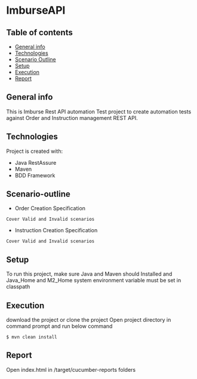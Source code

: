 # ImburseAPI
## Table of contents
* [General info](#general-info)
* [Technologies](#technologies)
* [Scenario Outline](#scenario-outline)
* [Setup](#setup)
* [Execution](#execution)
* [Report](#report)

## General info
This is Imburse Rest API automation Test project to create automation tests against Order and Instruction management REST API.
	
## Technologies
Project is created with:
* Java RestAssure
* Maven
* BDD Framework

## Scenario-outline
* Order Creation Specification
 ```
 Cover Valid and Invalid scenarios
 ``` 
* Instruction Creation Specification
 ``` 
Cover Valid and Invalid scenarios
 ``` 
## Setup
To run this project, make sure Java and Maven should Installed and Java_Home and M2_Home system environment variable must be set in classpath

## Execution
download the project or clone the project
Open project directory in command prompt and run below command
```
$ mvn clean install
```
## Report
Open index.html in /target/cucumber-reports folders
